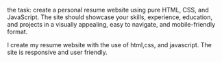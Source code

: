 the task:
 create a personal resume website using pure HTML, CSS, and JavaScript. The site should showcase your skills, experience, education, and projects in a visually appealing, easy to navigate, and mobile-friendly format.

 I create my resume website with the use of html,css, and javascript.
 The site is responsive and user friendly.
